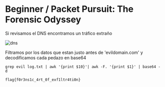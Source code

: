 # Beginner / Packet Pursuit: The Forensic Odyssey

Si revisamos el DNS encontramos un tráfico extraño

![dns](https://github.com/user-attachments/assets/ce4c8f39-9582-477c-b645-9de2037548c2)

Filtramos por los datos que estan justo antes de 'evildomain.com' y decodificamos cada pedazo en base64

`grep evil log.txt | awk '{print $10}'| awk -F. '{print $1}' | base64 -d`

`flag{f0r3ns1c_4rt_0f_exf1ltr4ti0n}`
